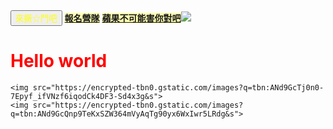 <!DOCTYPE html>
<html lang="en">
<head>
    <meta charset="UTF-8">
    <meta name="viewport" content="width=device-width, initial-scale=1.0">
    <title>Document</title>
</head>


<body>
    <style>
        a {
          font-weight: bold;
          text-align: center;
          font-size:100px
          color: rgba(255, 0, 0, 0.3);
          background-color: rgba(255, 255, 0, 0.3);
        }
      </style>
      <button style="color:yellow"font-size:1000px;>來撅☆鬥吧</button>
    <a href="https://www.youtube.com/watch?v=dQw4w9WgXcQ">報名營隊</a>
    <a  href="https://www.youtube.com/watch?v=9lNZ_Rnr7Jc">蘋果不可能害你對吧</a><img src="https://encrypted-tbn0.gstatic.com/images?q=tbn:ANd9GcR6CIvx1rQtxpNsNCoQfp0p8tW_XtA3CDy7QQ&s">
    <h1 style="color:red"> Hello world</h1>

    <img src="https://encrypted-tbn0.gstatic.com/images?q=tbn:ANd9GcTj0n0-7Epyf_ifVNzf6iqodCk4DF3-Sd4x3g&s">
    <img src="https://encrypted-tbn0.gstatic.com/images?q=tbn:ANd9GcQnp9TeKxSZW364mVyAqTg90yx6WxIwr5LRdg&s">
</body>
</html>
